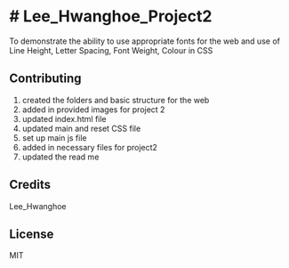 # # Lee_Hwanghoe_Project2

To demonstrate the ability to use appropriate fonts for the web and use of Line Height, Letter Spacing, Font Weight, Colour in CSS

## Contributing

1. created the folders and basic structure for the web
2. added in provided images for project 2
3. updated index.html file
4. updated main and reset CSS file
5. set up main js file
6. added in necessary files for project2
7. updated the read me


## Credits

Lee_Hwanghoe

## License

MIT
